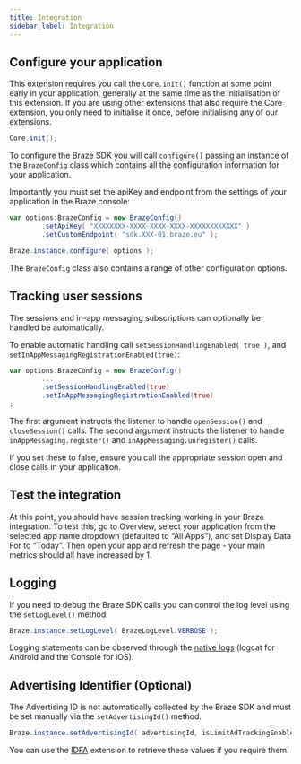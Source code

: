 ```yaml
---
title: Integration
sidebar_label: Integration
---
```



## Configure your application

This extension requires you call the `Core.init()` function at some point early in your application, generally at the same time as the initialisation of this extension. If you are using other extensions that also require the Core extension, you only need to initialise it once, before initialising any of our extensions.

```actionscript
Core.init();
```

To configure the Braze SDK you will call `configure()` passing an instance of the `BrazeConfig` class which contains all the configuration information for your application.

Importantly you must set the apiKey and endpoint from the settings of your application in the Braze console: 

```actionscript
var options:BrazeConfig = new BrazeConfig()
        .setApiKey( "XXXXXXXX-XXXX-XXXX-XXXX-XXXXXXXXXXXX" )
        .setCustomEndpoint( "sdk.XXX-01.braze.eu" );

Braze.instance.configure( options );
```


The `BrazeConfig` class also contains a range of other configuration options. 


## Tracking user sessions

The sessions and in-app messaging subscriptions can optionally be handled be automatically.

To enable automatic handling call `setSessionHandlingEnabled( true )`, and  `setInAppMessagingRegistrationEnabled(true)`:


```actionscript
var options:BrazeConfig = new BrazeConfig()
        ...
        .setSessionHandlingEnabled(true)
        .setInAppMessagingRegistrationEnabled(true)
;
```

The first argument instructs the listener to handle `openSession()` and `closeSession()` calls. The second argument instructs the listener to handle `inAppMessaging.register()` and `inAppMessaging.unregister()` calls.


If you set these to false, ensure you call the appropriate session open and close calls in your application.



## Test the integration

At this point, you should have session tracking working in your Braze integration. To test this, go to Overview, select your application from the selected app name dropdown (defaulted to “All Apps”), and set Display Data For to “Today”. Then open your app and refresh the page - your main metrics should all have increased by 1.



## Logging

If you need to debug the Braze SDK calls you can control the log level using the `setLogLevel()` method:

```actionscript
Braze.instance.setLogLevel( BrazeLogLevel.VERBOSE );
```

Logging statements can be observed through the [native logs](https://docs.airnativeextensions.com/docs/tutorials/device-logs) (logcat for Android and the Console for iOS).



## Advertising Identifier (Optional)

The Advertising ID is not automatically collected by the Braze SDK and must be set manually via the `setAdvertisingId()` method.


```actionscript
Braze.instance.setAdvertisingId( advertisingId, isLimitAdTrackingEnabled );
```

You can use the [IDFA](https://airnativeextensions.com/extension/com.distriqt.IDFA) extension to retrieve these values if you require them.

